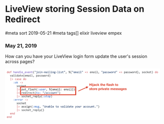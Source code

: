 # LiveView storing Session Data on Redirect
#meta sort 2019-05-21
#meta tags[] elixir liveview empex
### May 21, 2019

How can you have your LiveView login form update the user's
session across pages?

![Adding authenticated user to flash](flash_user.png?raw=true)
